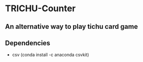 # TRICHU-Counter

## An alternative way to play tichu card game 

## Dependencies

 <ul>
  <li> csv (conda install -c anaconda csvkit) </li>
</ul>
